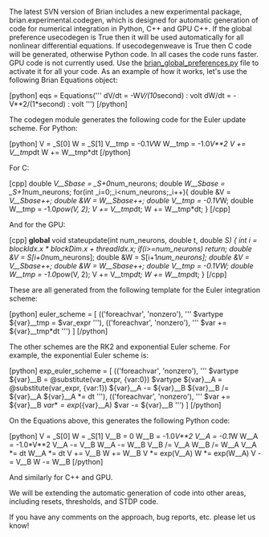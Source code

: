 <html><body><p>The latest SVN version of Brian includes a new experimental package, brian.experimental.codegen, which is designed for automatic generation of code for numerical integration in Python, C++ and GPU C++. If the global preference usecodegen is True then it will be used automatically for all nonlinear differential equations. If usecodegenweave is True then C code will be generated, otherwise Python code. In all cases the code runs faster. GPU code is not currently used. Use the <a href="http://www.briansimulator.org/docs/reference-preferences.html#global-configuration-file">brian_global_preferences.py</a> file to activate it for all your code. As an example of how it works, let's use the following Brian Equations object:

[python]
eqs = Equations('''
dV/dt = -W*V/(10*second) : volt
dW/dt = -V**2/(1*second) : volt
''')
[/python]

The codegen module generates the following code for the Euler update scheme. For Python:

[python]
V = _S[0]
W = _S[1]
V__tmp = -0.1*V*W
W__tmp = -1.0*V**2
V += V__tmp*dt
W += W__tmp*dt
[/python]

For C:

[cpp]
double *V__Sbase = _S+0*num_neurons;
double *W__Sbase = _S+1*num_neurons;
for(int _i=0;_i&lt;num_neurons;_i++){
    double &amp;V = *V__Sbase++;
    double &amp;W = *W__Sbase++;
    double V__tmp = -0.1*V*W;
    double W__tmp = -1.0*pow(V, 2);
    V += V__tmp*dt;
    W += W__tmp*dt;
}
[/cpp]

And for the GPU:

[cpp]
__global__ void stateupdate(int num_neurons, double t, double *S)
{
    int i = blockIdx.x * blockDim.x + threadIdx.x;
    if(i&gt;=num_neurons) return;
    double &amp;V = S[i+0*num_neurons];
    double &amp;W = S[i+1*num_neurons];
    double &amp;V = *V__Sbase++;
    double &amp;W = *W__Sbase++;
    double V__tmp = -0.1*V*W;
    double W__tmp = -1.0*pow(V, 2);
    V += V__tmp*dt;
    W += W__tmp*dt;
}
[/cpp]

These are all generated from the following template for the Euler integration scheme:

[python]
euler_scheme = [
    (('foreachvar', 'nonzero'),
        '''
        $vartype ${var}__tmp = $var_expr
        '''),
    (('foreachvar', 'nonzero'),
        '''
        $var += ${var}__tmp*dt
        ''')
    ]
[/python]

The other schemes are the RK2 and exponential Euler scheme. For example, the exponential Euler scheme is:

[python]
exp_euler_scheme = [
    (('foreachvar', 'nonzero'),
        '''
        $vartype ${var}__B = @substitute(var_expr, {var:0})
        $vartype ${var}__A = @substitute(var_expr, {var:1})
        ${var}__A -= ${var}__B
        ${var}__B /= ${var}__A
        ${var}__A *= dt
        '''),
    (('foreachvar', 'nonzero'),
        '''
        $var += ${var}__B
        $var *= exp(${var}__A)
        $var -= ${var}__B
        ''')
    ]
[/python]

On the Equations above, this generates the following Python code:

[python]
V = _S[0]
W = _S[1]
V__B = 0
W__B = -1.0*V**2
V__A = -0.1*W
W__A = -1.0*V**2
V__A -= V__B
W__A -= W__B
V__B /= V__A
W__B /= W__A
V__A *= dt
W__A *= dt
V += V__B
W += W__B
V *= exp(V__A)
W *= exp(W__A)
V -= V__B
W -= W__B
[/python]

And similarly for C++ and GPU.

We will be extending the automatic generation of code into other areas, including resets, thresholds, and STDP code.

If you have any comments on the approach, bug reports, etc. please let us know!</p></body></html>